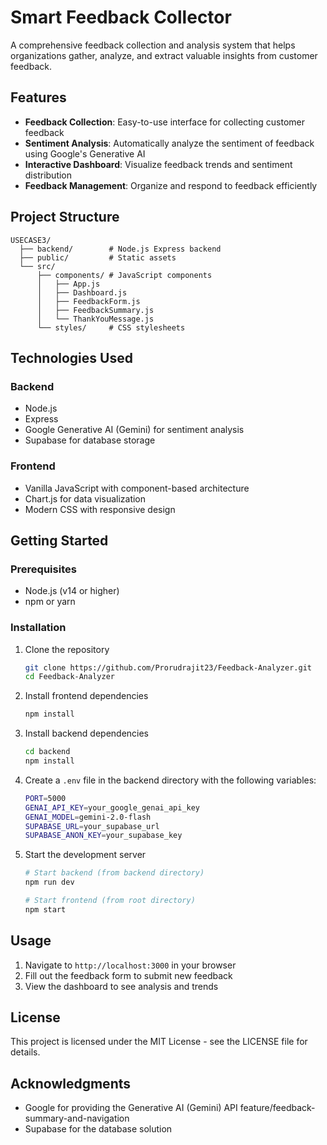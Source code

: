 # Smart Feedback Collector

A comprehensive feedback collection and analysis system that helps organizations gather, analyze, and extract valuable insights from customer feedback.

## Features

- **Feedback Collection**: Easy-to-use interface for collecting customer feedback
- **Sentiment Analysis**: Automatically analyze the sentiment of feedback using Google's Generative AI
- **Interactive Dashboard**: Visualize feedback trends and sentiment distribution
- **Feedback Management**: Organize and respond to feedback efficiently

## Project Structure

```
USECASE3/
  ├── backend/        # Node.js Express backend
  ├── public/         # Static assets
  └── src/
      ├── components/ # JavaScript components 
      │   ├── App.js
      │   ├── Dashboard.js
      │   ├── FeedbackForm.js
      │   ├── FeedbackSummary.js
      │   └── ThankYouMessage.js
      └── styles/     # CSS stylesheets
```

## Technologies Used

### Backend
- Node.js
- Express
- Google Generative AI (Gemini) for sentiment analysis
- Supabase for database storage

### Frontend
- Vanilla JavaScript with component-based architecture
- Chart.js for data visualization
- Modern CSS with responsive design

## Getting Started

### Prerequisites
- Node.js (v14 or higher)
- npm or yarn

### Installation

1. Clone the repository
   ```bash
   git clone https://github.com/Prorudrajit23/Feedback-Analyzer.git
   cd Feedback-Analyzer
   ```

2. Install frontend dependencies
   ```bash
   npm install
   ```

3. Install backend dependencies
   ```bash
   cd backend
   npm install
   ```

4. Create a `.env` file in the backend directory with the following variables:
   ```bash
   PORT=5000
   GENAI_API_KEY=your_google_genai_api_key
   GENAI_MODEL=gemini-2.0-flash
   SUPABASE_URL=your_supabase_url
   SUPABASE_ANON_KEY=your_supabase_key
   ```

5. Start the development server
   ```bash
   # Start backend (from backend directory)
   npm run dev
   
   # Start frontend (from root directory)
   npm start
   ```

## Usage

1. Navigate to `http://localhost:3000` in your browser
2. Fill out the feedback form to submit new feedback
3. View the dashboard to see analysis and trends

## License

This project is licensed under the MIT License - see the LICENSE file for details.

## Acknowledgments

- Google for providing the Generative AI (Gemini) API
   feature/feedback-summary-and-navigation
- Supabase for the database solution